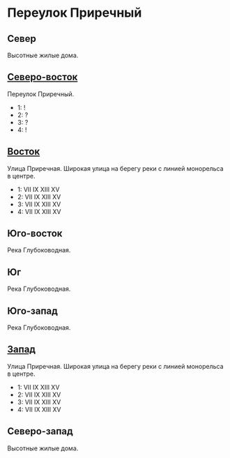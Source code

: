 # Переулок Приречный

## Север

Высотные жилые дома.

## [Северо-восток](./540105.md)

Переулок Приречный.

* 1:    !
* 2:    ?
* 3:    ?
* 4:    !

## [Восток](./540110.md)

Улица Приречная.
Широкая улица на берегу реки с линией монорельса в центре.

* 1:    VII IX  XIII    XV
* 2:    VII IX  XIII    XV
* 3:    VII IX  XIII    XV
* 4:    VII IX  XIII    XV

## Юго-восток

Река Глубоководная.

## Юг

Река Глубоководная.

## Юго-запад

Река Глубоководная.

## [Запад](./530110.md)

Улица Приречная.
Широкая улица на берегу реки с линией монорельса в центре.

* 1:    VII IX  XIII    XV
* 2:    VII IX  XIII    XV
* 3:    VII IX  XIII    XV
* 4:    VII IX  XIII    XV

## Северо-запад

Высотные жилые дома.
